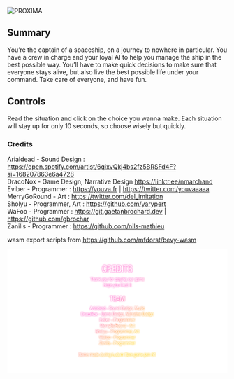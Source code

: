 ![PROXIMA](https://static.jam.host/content/6b1/32/z/50e58.jpg.948x533.fit.jpg)

## Summary

You’re the captain of a spaceship, on a journey to nowhere in particular. You have a crew in charge and your loyal AI to help you manage the ship in the best possible way.
You’ll have to make quick decisions to make sure that everyone stays alive, but also live the best possible life under your command.
Take care of everyone, and have fun.

## Controls

Read the situation and click on the choice you wanna make. Each situation will stay up for only 10 seconds, so choose wisely but quickly.

### Credits

Arialdead - Sound Design : https://open.spotify.com/artist/6qixvQkj4bs2fz5BRSFd4F?si=168207863e6a4728  
DracoNox - Game Design, Narrative Design https://linktr.ee/nmarchand  
Eviber - Programmer : https://youva.fr | https://twitter.com/youvaaaaa  
MerryGoRound - Art : https://twitter.com/del_imitation  
Sholyu - Programmer, Art : https://github.com/yarypert  
WaFoo - Programmer : https://git.gaetanbrochard.dev | https://github.com/gbrochar  
Zanilis - Programmer : https://github.com/nils-mathieu  

wasm export scripts from https://github.com/mfdorst/bevy-wasm

![Credits image](assets/Credits.png)
